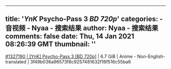 
---
title: '_YnK_ Psycho-Pass 3 _BD 720p_'
categories: 
    - 音视频
    - Nyaa - 搜索结果
author: Nyaa - 搜索结果
comments: false
date: Thu, 14 Jan 2021 08:26:39 GMT
thumbnail: ''
---

<div>   
<a href="https://nyaa.si/view/1327190">#1327190 | [YnK] Psycho-Pass 3 [BD 720p]</a> | 6.7 GiB | Anime - Non-English-translated | 3f49b036a96573f8c9257481632f16f516c55ba6  
</div>
            